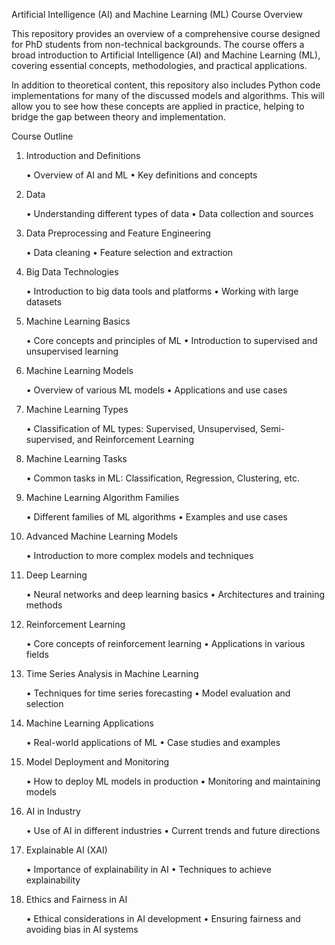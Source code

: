Artificial Intelligence (AI) and Machine Learning (ML) Course Overview

This repository provides an overview of a comprehensive course designed for PhD students from non-technical backgrounds. The course offers a broad introduction to Artificial Intelligence (AI) and Machine Learning (ML), covering essential concepts, methodologies, and practical applications.

In addition to theoretical content, this repository also includes Python code implementations for many of the discussed models and algorithms. This will allow you to see how these concepts are applied in practice, helping to bridge the gap between theory and implementation.

Course Outline

1. Introduction and Definitions

	•	Overview of AI and ML
	•	Key definitions and concepts

2. Data

	•	Understanding different types of data
	•	Data collection and sources

3. Data Preprocessing and Feature Engineering

	•	Data cleaning
	•	Feature selection and extraction

4. Big Data Technologies

	•	Introduction to big data tools and platforms
	•	Working with large datasets

5. Machine Learning Basics

	•	Core concepts and principles of ML
	•	Introduction to supervised and unsupervised learning

6. Machine Learning Models

	•	Overview of various ML models
	•	Applications and use cases

7. Machine Learning Types

	•	Classification of ML types: Supervised, Unsupervised, Semi-supervised, and Reinforcement Learning

8. Machine Learning Tasks

	•	Common tasks in ML: Classification, Regression, Clustering, etc.

9. Machine Learning Algorithm Families

	•	Different families of ML algorithms
	•	Examples and use cases

10. Advanced Machine Learning Models

	•	Introduction to more complex models and techniques

11. Deep Learning

	•	Neural networks and deep learning basics
	•	Architectures and training methods

12. Reinforcement Learning

	•	Core concepts of reinforcement learning
	•	Applications in various fields

13. Time Series Analysis in Machine Learning

	•	Techniques for time series forecasting
	•	Model evaluation and selection

14. Machine Learning Applications

	•	Real-world applications of ML
	•	Case studies and examples

15. Model Deployment and Monitoring

	•	How to deploy ML models in production
	•	Monitoring and maintaining models

16. AI in Industry

	•	Use of AI in different industries
	•	Current trends and future directions

17. Explainable AI (XAI)

	•	Importance of explainability in AI
	•	Techniques to achieve explainability

18. Ethics and Fairness in AI

	•	Ethical considerations in AI development
	•	Ensuring fairness and avoiding bias in AI systems